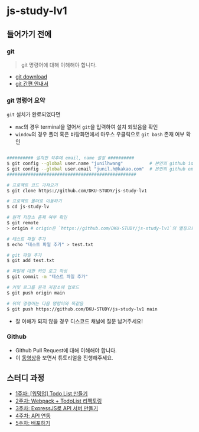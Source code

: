 # js-study-lv1

## 들어가기 전에

### git

> git 명령어에 대해 이해해야 합니다.

- [git download](https://git-scm.com/)
- [git 간편 안내서](https://rogerdudler.github.io/git-guide/index.ko.html)
  
### git 명령어 요약

`git` 설치가 완료되었다면

- `mac`의 경우 terminal을 열어서 `git`을 입력하여 설치 되었음을 확인 
- `window`의 경우 폴더 혹은 바탕화면에서 마우스 우클릭으로 `git bash` 존재 여부 확인

```bash

########## 설치한 직후에 email, name 설정 ##########
$ git config --global user.name "junilhwang"          # 본인의 github id 입력
$ git config --global user.email "junil.h@kakao.com"  # 본인의 github email 입력
#################################################

# 프로젝트 코드 가져오기
$ git clone https://github.com/DKU-STUDY/js-study-lv1

# 프로젝트 폴더로 이동하기
$ cd js-study-lv

# 원격 저장소 존재 여부 확인
$ git remote  
> origin # origin은 `https://github.com/DKU-STUDY/js-study-lv1`의 별칭으로 등록된 원격 저장소

# 테스트 파일 추가 
$ echo "테스트 파일 추가" > test.txt

# git 파일 추가 
$ git add test.txt

# 파일에 대한 커밋 로그 작성
$ git commit -m "테스트 파일 추가"

# 커밋 로그를 원격 저장소에 업로드
$ git push origin main

# 위의 명령어는 다음 명령어와 똑같음
$ git push https://github.com/DKU-STUDY/js-study-lv1 main
```

* 잘 이해가 되지 않을 경우 디스코드 채널에 질문 남겨주세요!

### Github

- Github Pull Request에 대해 이해해야 합니다.
- 이 [동영상](https://youtu.be/pR5SNFyzdg8)을 보면서 튜토리얼을 진행해주세요.

## 스터디 과정 

- [1주차: [워밍업] Todo List 만들기](./step1/README.md)
- [2주차: Webpack + TodoList 리팩토링](./step2/README.md)
- [3주차: ExpressJS로 API 서버 만들기](./step3/README.md)
- [4주차: API 연동](./step4/README.md)
- [5주차: 배포하기](./step5/README.md)
